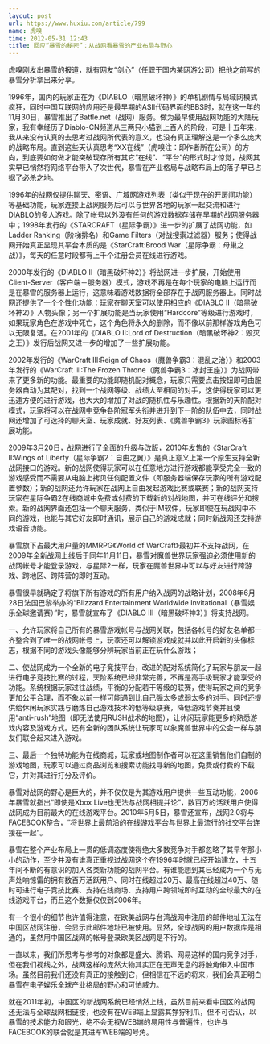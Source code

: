 ```yaml
---
layout: post
url: https://www.huxiu.com/article/799
name: 虎嗅
time: 2012-05-31 12:43
title: 回应“暴雪的秘密”：从战网看暴雪的产业布局与野心
---
```

虎嗅刚发出暴雪的报道，就有网友“剑心”（任职于国内某网游公司）把他之前写的暴雪分析拿出来分享。

1996年，国内的玩家正在为《DIABLO（暗黑破坏神）》的单机剧情与局域网模式疯狂，同时中国互联网的应用还是最早期的ASII代码界面的BBS时，就在这一年的11月30日，暴雪推出了Battle.net（战网）服务。做为最早使用战网功能的大陆玩家，我有幸经历了Diablo-CN频道从三两只小猫到上百人的阶段，可是十五年来，我从来没有认真的去思考过战网所代表的意义，也没有真正理解这是一个多么庞大的战略布局。直到这些天认真思考“XX在线”（虎嗅注：即作者所在公司）的方向，到底要如何做才能突破现存所有其它“在线”、“平台”的形式时才惊觉，战网其实早已悄然将网络平台带入了次世代，暴雪在产业格局与战略布局上的落子早已占据了必杀之地。

1996年的战网仅提供聊天、密语、广域网游戏列表（类似于现在的开房间功能）等基础功能，玩家连接上战网服务后可以与世界各地的玩家一起交流和进行DIABLO的多人游戏。除了帐号以外没有任何的游戏数据存储在早期的战网服务器中；1998年发行的《STARCRAFT（星际争霸）》进一步的扩展了战网功能，如Ladder Ranking（阶梯排名）和Game Filters（对战搜索过滤器）服务；使得战网开始真正显现其平台本质的是《StarCraft:Brood War（星际争霸：母巢之战）》，每天的任意时段都有上千个注册会员在线进行游戏。

2000年发行的《DIABLO II（暗黑破坏神2）》将战网进一步扩展，开始使用Client-Server（客户端－服务器）模式，游戏不再是在每个玩家的电脑上运行而是在暴雪的服务器上运行，这意味着游戏数据将全部存在于战网服务器上。同时战网还提供了一个个性化功能：玩家在聊天室可以使用相应的《DIABLO II（暗黑破坏神2）》人物头像；另一个扩展功能是当玩家使用“Hardcore”等级进行游戏时，如果玩家角色在游戏中死亡，这个角色将永久的删除，而不像以前那样游戏角色可以无限复活。在2001年的《DIABLO II:Lord of Destruction（暗黑破坏神2：毁灭之王）》发行后战网又进一步的增加了一些扩展功能。

2002年发行的《WarCraft III:Reign of Chaos（魔兽争霸3：混乱之治）》和2003年发行的《WarCraft III:The Frozen Throne（魔兽争霸3：冰封王座）》为战网带来了更多新的功能。最重要的功能即随机配对概念，玩家只需要点击按钮即可由服务器自动为其配对，找到一个战网等级、战绩大至相同的对手，这使得玩家可以更迅速方便的进行游戏，也大大的增加了对战的随机性与乐趣性。根据新的天阶配对模式，玩家将可以在战网中竞争各阶冠军头衔并进升到下一阶的队伍中去，同时战网还增加了可选择的聊天室、玩家成就、好友列表、《魔兽争霸3》玩家图标等扩展功能。

2009年3月20日，战网进行了全面的升级与改版，2010年发售的《StarCraft II:Wings of Liberty（星际争霸2：自由之翼）》是真正意义上第一个原生支持全新战网接口的游戏。新的战网使得玩家可以在任意地方进行游戏都能享受完全一致的游戏感受而不需要从电脑上拷贝任何配置文件（即服务器端保存玩家的所有游戏配置参数）；新的战网还允许玩家在战网上自由发起游戏比赛或联赛；新的战网支持玩家在星际争霸2在线商城中免费或付费的下载新的对战地图，并可在线评分和搜索。新的战网界面还包括一个聊天服务，类似于IM软件，玩家即使在玩战网中不同的游戏，也能与其它好友即时通讯，展示自己的游戏成就；同时新战网还支持游戏语音功能。

暴雪旗下占最大用户量的MMRPG《World of WarCraft》最初并不支持战网，在2009年全新战网上线后于同年11月11日，暴雪对魔兽世界玩家强迫必须使用新的战网帐号才能登录游戏，与星际2一样，玩家在魔兽世界中可以与好友进行跨游戏、跨地区、跨阵营的即时互动。

暴雪很早就确定了将旗下所有游戏的所有用户纳入战网的战略计划，2008年6月28日法国巴黎举办的“Blizzard Entertainment Worldwide Invitational（暴雪娱乐全球邀请赛）”时，暴雪就宣布了《DIABLO III（暗黑破坏神3）》将支持战网。

一、允许玩家将自己所有的暴雪游戏帐号与战网关联，包括各帐号的好友名单都一齐整合到了唯一的战网帐号上，玩家还可以解锁游戏成就并以此开启新的头像标志，根据不同的游戏头像能够分辨玩家当前正在玩什么游戏；

二、使战网成为一个全新的电子竞技平台，改进的配对系统简化了玩家与朋友一起进行电子竞技比赛的过程，天阶系统已经非常完善，不再是高手级玩家才能享受的功能。系统根据玩家过往战绩，平衡的分配若干等级的联赛，使得玩家之间的竞争更加公平合理，而不象以前一样可能遇到比自己强太多或弱太多的对手。同时还提供给休闲玩家实践与磨炼自己游戏技术的低等级联赛，降低游戏节奏并且使用“anti-rush”地图（即无法使用RUSH战术的地图），让休闲玩家能更多的熟悉游戏内容及游戏方式。还有全新的团队系统让玩家可以象魔兽世界中的公会一样与朋友们联合起来进入游戏。

三、最后一个独特功能为在线商城，玩家或地图制作者可以在这里销售他们自制的游戏地图，玩家可以通过商品浏览和搜索功能找寻新的地图，免费或付费的下载它，并对其进行打分及评价。

暴雪对战网的野心是巨大的，并不仅仅是为其游戏用户提供一些互动功能，2006年暴雪就指出“即使是Xbox Live也无法与战网相提并论”，数百万的活跃用户使得战网成为目前最大的在线游戏平台。2010年5月5日，暴雪还宣布，战网2.0将与FACEBOOK整合，“将世界上最前沿的在线游戏平台与世界上最流行的社交平台连接在一起”。

暴雪在整个产业布局上一贯的低调态度使得绝大多数竞争对手都忽略了其早年那小小的动作，至少并没有谁真正重视过战网这个在1996年时就已经开始建立，十五年间不断的有意识的加入各类新功能的战网平台。有谁能想到其已经成为一个与无声处响惊雷的拥有数百万活跃用户、同时在线超过20万、最高在线超过40万、随时可进行电子竞技比赛、支持在线商场、支持用户跨领域即时互动的全球最大的在线游戏平台，而且这个数据仅仅到2006年。

有一个很小的细节也许值得注意，在欧美战网与台湾战网中注册的邮件地址无法在中国区战网注册，会显示此邮件地址已被使用。显然，全球战网的用户数据库是相通的，虽然用中国区战网的帐号登录欧美区战网是不行的。

一直以来，我们所思考与参考的对象都是盛大、腾讯、网易这样的国内竞争对手，但在我们视线之外，战网这样的庞然大物其实正在无声无息的将触角伸入中国市场。虽然目前我们还没有真正的接触到它，但相信在不远的将来，我们会真正明白暴雪在电子娱乐全球产业格局的野心和可怕威力。

就在2011年初，中国区的新战网系统已经悄然上线，虽然目前来看中国区的战网还无法与全球战网相链接，也没有在WEB端上显露其狰狞利爪，但不可否认，以暴雪的技术能力和眼光，绝不会无视WEB端的易用性与普遍性，也许与FACEBOOK的联合就是其进军WEB端的号角。

